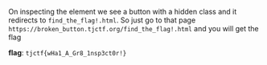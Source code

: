 On inspecting the element we see a button with a hidden class and it redirects to ```find_the_flag!.html```. So just go to that page ```https://broken_button.tjctf.org/find_the_flag!.html``` and you will get the flag

**flag**: ```tjctf{wHa1_A_Gr8_1nsp3ct0r!}```
